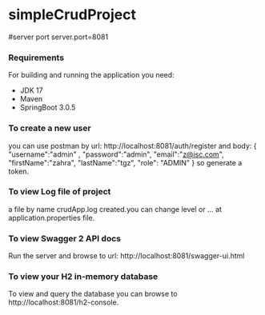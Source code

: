 # simpleCrudProject


#server port
server.port=8081

### Requirements
For building and running the application you need:

* JDK 17
* Maven
* SpringBoot 3.0.5

### To create a new  user
  you can use postman by url:  http://localhost:8081/auth/register
  and body: 
  {
  "username":"admin" ,
  "password":"admin",
  "email":"z@isc.com",
  "firstName":"zahra",
  "lastName":"tgz",
  "role": "ADMIN"
  }
  so generate a token.
  
### To view Log file of project
 a file by name crudApp.log created.you can change level  or ...  at application.properties file.
 
### To view Swagger 2 API docs
 Run the server and browse to url: http://localhost:8081/swagger-ui.html

### To view your H2 in-memory database
 To view and query the database you can browse to http://localhost:8081/h2-console.

